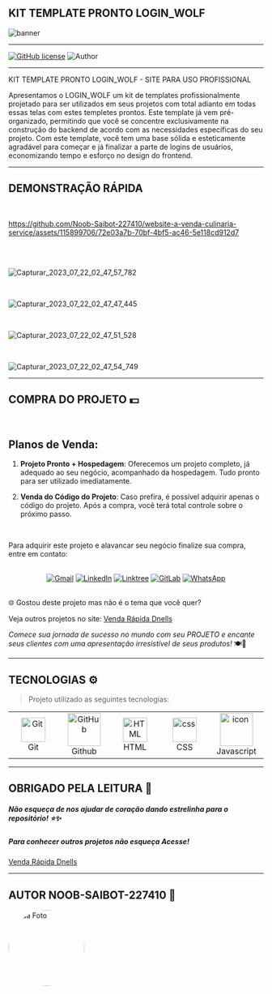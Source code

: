 ## **KIT TEMPLATE PRONTO LOGIN_WOLF**

![banner](https://github.com/Noob-Saibot-227410/website-a-venda-culinaria-service/assets/115899706/058bcefe-f4d5-4f21-98af-479eb311f5b9)


<hr>

[![GitHub license](https://img.shields.io/github/license/nauvalazhar/my-login.svg)](https://github.com/nauvalazhar/my-login/blob/master/LICENSE)
![Author](https://img.shields.io/badge/author-%40NOOB_SAIBOT_22742410-blue.svg)

<hr>

KIT TEMPLATE PRONTO LOGIN_WOLF - SITE PARA USO PROFISSIONAL

Apresentamos o LOGIN_WOLF um kit de templates profissionalmente projetado para ser utilizados em seus projetos com total adianto em todas essas telas com estes templetes prontos. Este template já vem pré-organizado, permitindo que você se concentre exclusivamente na construção do backend de acordo com as necessidades específicas do seu projeto. Com este template, você tem uma base sólida e esteticamente agradável para começar e já finalizar a parte de logins de usuários, economizando tempo e esforço no design do frontend.

<hr>

## **DEMONSTRAÇÃO RÁPIDA**

<br>

https://github.com/Noob-Saibot-227410/website-a-venda-culinaria-service/assets/115899706/72e03a7b-70bf-4bf5-ac46-5e118cd912d7

<br>

<br>

![Capturar_2023_07_22_02_47_57_782](https://github.com/Noob-Saibot-227410/website-a-venda-culinaria-service/assets/115899706/0f9851ef-b77a-40e8-bff8-7de2612ced3a)

<br>

![Capturar_2023_07_22_02_47_47_445](https://github.com/Noob-Saibot-227410/website-a-venda-culinaria-service/assets/115899706/81428d49-898c-4862-ba99-b4852c448d06)

<br>

![Capturar_2023_07_22_02_47_51_528](https://github.com/Noob-Saibot-227410/website-a-venda-culinaria-service/assets/115899706/ed9ab90c-62b1-4267-aa6b-664bf7d70fb2)

<br>

![Capturar_2023_07_22_02_47_54_749](https://github.com/Noob-Saibot-227410/website-a-venda-culinaria-service/assets/115899706/8ead95b1-921b-420d-ba41-d841bd97aea6)

<hr>

## COMPRA DO PROJETO 💵

<br>

## Planos de Venda:

1. **Projeto Pronto + Hospedagem**: Oferecemos um projeto completo, já adequado ao seu negócio, acompanhado da hospedagem. Tudo pronto para ser utilizado imediatamente.

2. **Venda do Código do Projeto**: Caso prefira, é possível adquirir apenas o código do projeto. Após a compra, você terá total controle sobre o próximo passo.

<br>

Para adquirir este projeto e alavancar seu negócio finalize sua compra, entre em contato: 

<br>

<div align="center">
  <a href="mailto:devops.davi@gmail.com" target="_blank"><img src="https://img.shields.io/badge/-Gmail-%23333?style=for-the-badge&logo=gmail&logoColor=white" alt="Gmail"></a>
  <a href="https://www.linkedin.com/in/davi-santos-cardoso-da-silva-b4678524a/" target="_blank"><img src="https://img.shields.io/badge/-LinkedIn-%230077B5?style=for-the-badge&logo=linkedin&logoColor=white" alt="LinkedIn"></a>
  <a href="https://linktr.ee/devops_davi" target="_blank"><img src="https://img.shields.io/badge/-Linktree-%23FF5722?style=for-the-badge" alt="Linktree"></a>
  <a href="https://gitlab.com/Noob-Saibot-227410" target="_blank"><img src="https://img.shields.io/badge/-GitLab-%23FCA121?style=for-the-badge&logo=gitlab&logoColor=white" alt="GitLab"></a>
  <a href="https://wa.me/5511976161682?text=Olá,%20estou%20entrando%20em%20contato%20através%20do%20GitHub." target="_blank"><img src="https://img.shields.io/badge/-WhatsApp-%232CA5E0?style=for-the-badge&logo=whatsapp&logoColor=white" alt="WhatsApp"></a>
</div>


<br>

🌐 Gostou deste projeto mas não é o tema que você quer?

<p> Veja outros projetos no site: <a href = https://venda-rapida-dnells.web.app/ target="_blank"> Venda Rápida Dnells</a> <p>

*Comece sua jornada de sucesso no mundo com seu PROJETO e encante seus clientes com uma apresentação irresistível de seus produtos!* 🍽️🎉

<hr>

## TECNOLOGIAS ⚙️

> Projeto utilizado as seguintes tecnologias:

<table>
  <tr>
  <td align="center" width="96">
        <img src="https://user-images.githubusercontent.com/25181517/192108372-f71d70ac-7ae6-4c0d-8395-51d8870c2ef0.png" width="48" height="48" alt="Git" />
      <br>Git
    </td>
    <td align="center" width="96">
        <img src="https://techstack-generator.vercel.app/github-icon.svg" width="65" height="65" alt="GitHub" />
      <br>Github
    </td>
      <td align="center"  width="96">
        <img src="https://skillicons.dev/icons?i=html" width="48" height="48" alt="HTML" />
      <br>HTML
    </td>
    <td align="center" width="96">
        <img src="https://skillicons.dev/icons?i=css" width="48" height="48" alt="css" />
      <br>CSS
    </td>
    <td align="center" width="96">
        <img src="https://techstack-generator.vercel.app/js-icon.svg" alt="icon" width="65" height="65" />
      <br>Javascript
    </td>
  </tr>
 <tr>
 </tr>
</table>
 
 <hr>

## OBRIGADO PELA LEITURA 📒

##### Não esqueça de nos ajudar de coração dando estrelinha para o repositório! ⭐✨

##### Para conhecer outros projetos não esqueça Acesse!

<a href = https://venda-rapida-dnells.web.app/ target="_blank"> Venda Rápida Dnells</a>

<hr>

## AUTOR NOOB-SAIBOT-227410 📒

<div style="width: 150px; height: 150px; border-radius: 50%; overflow: hidden;">
  <img src="https://github.com/Noob-Saibot-227410/ProgDev/assets/115899706/79d2c073-9f0d-470e-bfa5-0b0642c1ef9a.png" alt="Sua Foto" style="width: 100%; height: 100%; object-fit: cover;">
</div>
